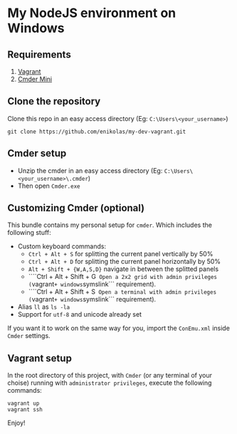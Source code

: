 # My NodeJS environment on Windows

## Requirements

1. [Vagrant](https://www.vagrantup.com/downloads.html)
2. [Cmder Mini](http://cmder.net/)

## Clone the repository

Clone this repo in an easy access directory (Eg: ```C:\Users\<your_username>```)

```
git clone https://github.com/enikolas/my-dev-vagrant.git
```

## Cmder setup

- Unzip the cmder in an easy access directory (Eg: ```C:\Users\<your_username>\.cmder```)
- Then open ```Cmder.exe```

## Customizing Cmder (optional)

This bundle contains my personal setup for ```cmder```. Which includes the following stuff:

- Custom keyboard commands:
    - ```Ctrl + Alt + S``` for splitting the current panel vertically by 50%
    - ```Ctrl + Alt + D``` for splitting the current panel horizontally by 50%
    - ```Alt + Shift + {W,A,S,D}``` navigate in between the splitted panels
    - ````Ctrl + Alt + Shift + G``` Open a 2x2 grid with admin privileges (```vagrant``` + windows ```symslink``` requirement).
    - ````Ctrl + Alt + Shift + S``` Open a terminal with admin privileges (```vagrant``` + windows ```symslink``` requirement).
- Alias ```ll``` as ```ls -la```
- Support for ```utf-8``` and unicode already set

If you want it to work on the same way for you, import the ```ConEmu.xml``` inside ```Cmder``` settings.

## Vagrant setup

In the root directory of this project, with ```Cmder``` (or any terminal of your choise) running with ```administrator privileges```, execute the following commands:

```
vagrant up
vagrant ssh
```

Enjoy!